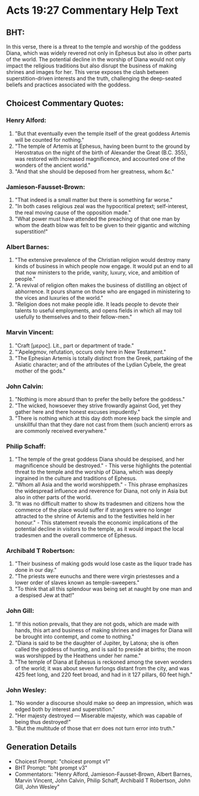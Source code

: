 # Acts 19:27 Commentary Help Text

## BHT:
In this verse, there is a threat to the temple and worship of the goddess Diana, which was widely revered not only in Ephesus but also in other parts of the world. The potential decline in the worship of Diana would not only impact the religious traditions but also disrupt the business of making shrines and images for her. This verse exposes the clash between superstition-driven interests and the truth, challenging the deep-seated beliefs and practices associated with the goddess.

## Choicest Commentary Quotes:
### Henry Alford:
1. "But that eventually even the temple itself of the great goddess Artemis will be counted for nothing." 
2. "The temple of Artemis at Ephesus, having been burnt to the ground by Herostratus on the night of the birth of Alexander the Great (B.C. 355), was restored with increased magnificence, and accounted one of the wonders of the ancient world."
3. "And that she should be deposed from her greatness, whom &c."

### Jamieson-Fausset-Brown:
1. "That indeed is a small matter but there is something far worse."
2. "In both cases religious zeal was the hypocritical pretext; self-interest, the real moving cause of the opposition made."
3. "What power must have attended the preaching of that one man by whom the death blow was felt to be given to their gigantic and witching superstition!"

### Albert Barnes:
1. "The extensive prevalence of the Christian religion would destroy many kinds of business in which people now engage. It would put an end to all that now ministers to the pride, vanity, luxury, vice, and ambition of people."
2. "A revival of religion often makes the business of distilling an object of abhorrence. It pours shame on those who are engaged in ministering to the vices and luxuries of the world."
3. "Religion does not make people idle. It leads people to devote their talents to useful employments, and opens fields in which all may toil usefully to themselves and to their fellow-men."

### Marvin Vincent:
1. "Craft [μερος]. Lit., part or department of trade."
2. "'Apelegmov, refutation, occurs only here in New Testament."
3. "The Ephesian Artemis is totally distinct from the Greek, partaking of the Asiatic character; and of the attributes of the Lydian Cybele, the great mother of the gods."

### John Calvin:
1. "Nothing is more absurd than to prefer the belly before the goddess." 
2. "The wicked, howsoever they strive frowardly against God, yet they gather here and there honest excuses impudently."
3. "There is nothing which at this day doth more keep back the simple and unskillful than that they dare not cast from them (such ancient) errors as are commonly received everywhere."

### Philip Schaff:
1. "The temple of the great goddess Diana should be despised, and her magnificence should be destroyed." - This verse highlights the potential threat to the temple and the worship of Diana, which was deeply ingrained in the culture and traditions of Ephesus.
2. "Whom all Asia and the world worshippeth." - This phrase emphasizes the widespread influence and reverence for Diana, not only in Asia but also in other parts of the world.
3. "It was no difficult matter to show its tradesmen and citizens how the commerce of the place would suffer if strangers were no longer attracted to the shrine of Artemis and to the festivities held in her honour." - This statement reveals the economic implications of the potential decline in visitors to the temple, as it would impact the local tradesmen and the overall commerce of Ephesus.

### Archibald T Robertson:
1. "Their business of making gods would lose caste as the liquor trade has done in our day."
2. "The priests were eunuchs and there were virgin priestesses and a lower order of slaves known as temple-sweepers."
3. "To think that all this splendour was being set at naught by one man and a despised Jew at that!"

### John Gill:
1. "If this notion prevails, that they are not gods, which are made with hands, this art and business of making shrines and images for Diana will be brought into contempt, and come to nothing."
2. "Diana is said to be the daughter of Jupiter, by Latona; she is often called the goddess of hunting, and is said to preside at births; the moon was worshipped by the Heathens under her name."
3. "The temple of Diana at Ephesus is reckoned among the seven wonders of the world; it was about seven furlongs distant from the city, and was 425 feet long, and 220 feet broad, and had in it 127 pillars, 60 feet high."

### John Wesley:
1. "No wonder a discourse should make so deep an impression, which was edged both by interest and superstition."
2. "Her majesty destroyed — Miserable majesty, which was capable of being thus destroyed!"
3. "But the multitude of those that err does not turn error into truth."


## Generation Details
- Choicest Prompt: "choicest prompt v1"
- BHT Prompt: "bht prompt v3"
- Commentators: "Henry Alford, Jamieson-Fausset-Brown, Albert Barnes, Marvin Vincent, John Calvin, Philip Schaff, Archibald T Robertson, John Gill, John Wesley"
